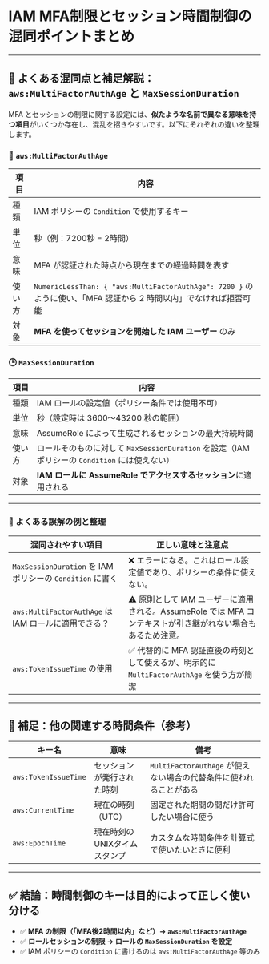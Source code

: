 
#  IAM MFA制限とセッション時間制御の混同ポイントまとめ

---

## 🔄 よくある混同点と補足解説：`aws:MultiFactorAuthAge` と `MaxSessionDuration`

MFA とセッションの制限に関する設定には、**似たような名前で異なる意味を持つ項目**がいくつか存在し、混乱を招きやすいです。以下にそれぞれの違いを整理します。

### 🔐 `aws:MultiFactorAuthAge`

| 項目 | 内容 |
|------|------|
| 種類 | IAM ポリシーの `Condition` で使用するキー |
| 単位 | 秒（例：7200秒 = 2時間） |
| 意味 | MFA が認証された時点から現在までの経過時間を表す |
| 使い方 | `NumericLessThan: { "aws:MultiFactorAuthAge": 7200 }` のように使い、「MFA 認証から 2 時間以内」でなければ拒否可能 |
| 対象 | **MFA を使ってセッションを開始した IAM ユーザー** のみ |

### 🕒 `MaxSessionDuration`

| 項目 | 内容 |
|------|------|
| 種類 | IAM ロールの設定値（ポリシー条件では使用不可） |
| 単位 | 秒（設定時は 3600〜43200 秒の範囲） |
| 意味 | AssumeRole によって生成されるセッションの最大持続時間 |
| 使い方 | ロールそのものに対して `MaxSessionDuration` を設定（IAM ポリシーの `Condition` には使えない） |
| 対象 | **IAM ロールに AssumeRole でアクセスするセッション**に適用される

---

### 🧩 よくある誤解の例と整理

| 混同されやすい項目 | 正しい意味と注意点 |
|------------------|------------------|
| `MaxSessionDuration` を IAM ポリシーの `Condition` に書く | ❌ エラーになる。これはロール設定値であり、ポリシーの条件に使えない。 |
| `aws:MultiFactorAuthAge` は IAM ロールに適用できる？ | ⚠️ 原則として IAM ユーザーに適用される。AssumeRole では MFA コンテキストが引き継がれない場合もあるため注意。 |
| `aws:TokenIssueTime` の使用 | ✅ 代替的に MFA 認証直後の時刻として使えるが、明示的に `MultiFactorAuthAge` を使う方が簡潔 |

---

## 🔎 補足：他の関連する時間条件（参考）

| キー名 | 意味 | 備考 |
|--------|------|------|
| `aws:TokenIssueTime` | セッションが発行された時刻 | `MultiFactorAuthAge` が使えない場合の代替条件に使われることがある |
| `aws:CurrentTime` | 現在の時刻（UTC） | 固定された期間の間だけ許可したい場合に使う |
| `aws:EpochTime` | 現在時刻のUNIXタイムスタンプ | カスタムな時間条件を計算式で使いたいときに便利 |

---

## ✅ 結論：時間制御のキーは目的によって正しく使い分ける

- ✅ **MFA の制限（「MFA後2時間以内」など）→ `aws:MultiFactorAuthAge`**
- ✅ **ロールセッションの制限 → ロールの `MaxSessionDuration` を設定**
- ✅ IAM ポリシーの `Condition` に書けるのは `aws:MultiFactorAuthAge` 等のみ
